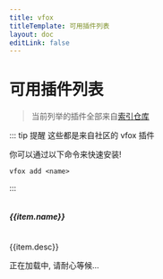 ```yaml
---
title: vfox
titleTemplate: 可用插件列表
layout: doc
editLink: false
---
```


<script setup>
import { ref,computed } from 'vue'
import axios from 'axios'

const info = ref({})
const success = ref(false)

axios.get('https://plugins.vfox.dev/index.json').then(res => {
    info.value = res.data
    success.value = true
})

const parseGitHubUrl = (url) => {
  const regex = /^https:\/\/github\.com\/version-fox\//;
  const match = url.match(regex);
  if (match) {
    return {
      isGitHub: true,
      url: `https://img.shields.io/badge/official-a`,
    };
  } else {
    return {
      isGitHub: false
    };
  }
}

</script>

# 可用插件列表

> 当前列举的插件全部来自[索引仓库](https://github.com/version-fox/vfox-plugins)

::: tip 提醒
这些都是来自社区的 vfox 插件

你可以通过以下命令来快速安装!

```shell
vfox add <name>
```
:::


<div :class="$style.layout_plugins" v-if="success">
<div v-for="item in info">
    <div :class="$style.card">
        <p style="display:flex;align-items: center;">
            <h5>
                <a :href="item.homepage" style="font-weight:bold">{{item.name}}</a>
            </h5>
            <img v-if="parseGitHubUrl(item.homepage).isGitHub" style="display:inline; margin-left:5px" :src="parseGitHubUrl(item.homepage).url"/>
        </p>
        <p :class="$style.desc">{{item.desc}}</p>
    </div>
</div>
</div>
<div v-else>正在加载中, 请耐心等候...</div>

<style module>
.layout_plugins {
    display: grid;
    grid-template-columns: repeat(2, minmax(0, 1fr));
    gap: 1rem;
}
.card {
    position: relative;
    border-radius: .5rem;
    border-width: 1px;
    border-bottom-width: 2px;
    border-style: solid;
    border-color: rgba(215, 223, 233, .75);
    background-color: rgb(242 244 248 / var(1));
    padding-left: 1rem;
    padding-right: 1rem;
    padding-bottom: 1rem;
    padding-top: 1rem;
}
.desc {
    font-weight: 400;
    font-size: 0.8rem;
    line-height: 0.5rem;
}
</style>